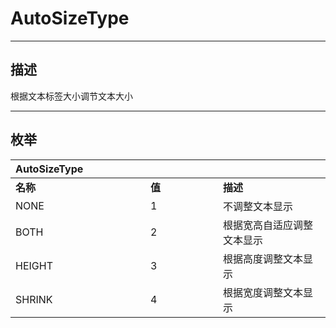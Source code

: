 # AutoSizeType

------------------------------------------------------------------------------------------
## 描述

根据文本标签大小调节文本大小

------------------------------------------------------------------------------------------
## 枚举

|<div style="width:200px">AutoSizeType</div>|<div style="width:100px"></div>|<div style="width:100px"></div>|
|:---|:---|:---|
|**名称**|**值**|**描述**|
|NONE|1|不调整文本显示|
|BOTH|2|根据宽高自适应调整文本显示|
|HEIGHT|3|根据高度调整文本显示|
|SHRINK|4|根据宽度调整文本显示|
